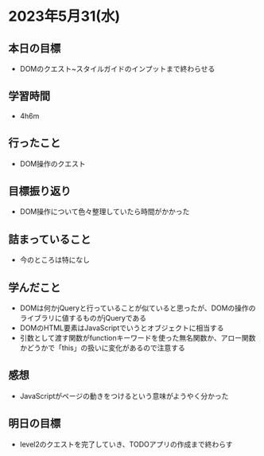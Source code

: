 # 2023年5月31(水)

## 本日の目標
- DOMのクエスト~スタイルガイドのインプットまで終わらせる

## 学習時間
- 4h6m

## 行ったこと
- DOM操作のクエスト
   
## 目標振り返り
- DOM操作について色々整理していたら時間がかかった

## 詰まっていること
- 今のところは特になし

## 学んだこと
- DOMは何かjQueryと行っていることが似ていると思ったが、DOMの操作のライブラリに値するものがjQueryである
- DOMのHTML要素はJavaScriptでいうとオブジェクトに相当する
- 引数として渡す関数がfunctionキーワードを使った無名関数か、アロー関数かどうかで「this」の扱いに変化があるので注意する

## 感想
- JavaScriptがページの動きをつけるという意味がようやく分かった

## 明日の目標
- level2のクエストを完了していき、TODOアプリの作成まで終わらす